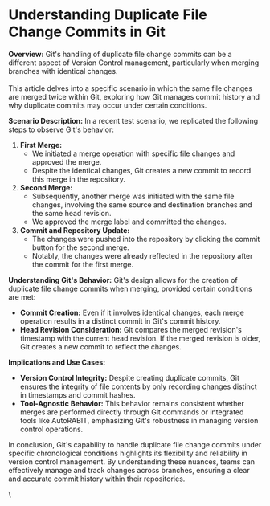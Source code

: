 # Understanding Duplicate File Change Commits in Git

**Overview:** Git's handling of duplicate file change commits can be a different aspect of Version Control management, particularly when merging branches with identical changes.\
\
This article delves into a specific scenario in which the same file changes are merged twice within Git, exploring how Git manages commit history and why duplicate commits may occur under certain conditions.

**Scenario Description:** In a recent test scenario, we replicated the following steps to observe Git's behavior:

1. **First Merge:**
   * We initiated a merge operation with specific file changes and approved the merge.
   * Despite the identical changes, Git creates a new commit to record this merge in the repository.
2. **Second Merge:**
   * Subsequently, another merge was initiated with the same file changes, involving the same source and destination branches and the same head revision.
   * We approved the merge label and committed the changes.
3. **Commit and Repository Update:**
   * The changes were pushed into the repository by clicking the commit button for the second merge.
   * Notably, the changes were already reflected in the repository after the commit for the first merge.

**Understanding Git's Behavior:** Git's design allows for the creation of duplicate file change commits when merging, provided certain conditions are met:

* **Commit Creation:** Even if it involves identical changes, each merge operation results in a distinct commit in Git's commit history.
* **Head Revision Consideration:** Git compares the merged revision's timestamp with the current head revision. If the merged revision is older, Git creates a new commit to reflect the changes.

**Implications and Use Cases:**

* **Version Control Integrity:** Despite creating duplicate commits, Git ensures the integrity of file contents by only recording changes distinct in timestamps and commit hashes.
* **Tool-Agnostic Behavior:** This behavior remains consistent whether merges are performed directly through Git commands or integrated tools like AutoRABIT, emphasizing Git's robustness in managing version control operations.

In conclusion, Git's capability to handle duplicate file change commits under specific chronological conditions highlights its flexibility and reliability in version control management. By understanding these nuances, teams can effectively manage and track changes across branches, ensuring a clear and accurate commit history within their repositories.

\
